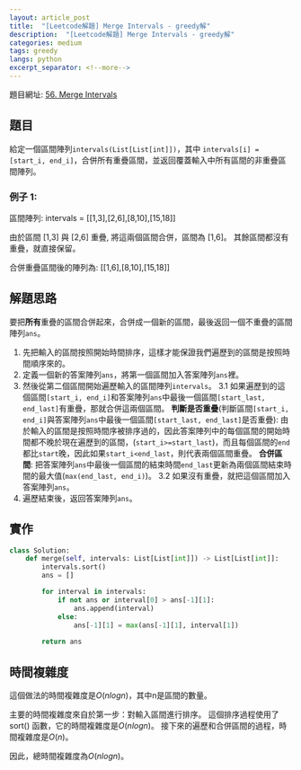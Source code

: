 ```yaml
---
layout: article_post
title:  "[Leetcode解題] Merge Intervals - greedy解"
description:  "[Leetcode解題] Merge Intervals - greedy解"
categories: medium
tags: greedy
langs: python
excerpt_separator: <!--more-->
---
```


<!--more-->

題目網址: [56. Merge Intervals](https://leetcode.com/problems/merge-intervals/)

## 題目
給定一個區間陣列`intervals(List[List[int]])`，其中 `intervals[i] = [start_i, end_i]`，合併所有重疊區間，並返回覆蓋輸入中所有區間的非重疊區間陣列。

### 例子 1:
區間陣列: intervals = [[1,3],[2,6],[8,10],[15,18]]

由於區間 [1,3] 與 [2,6] 重疊, 將這兩個區間合併，區間為 [1,6]。
其餘區間都沒有重疊，就直接保留。

合併重疊區間後的陣列為: [[1,6],[8,10],[15,18]]

## 解題思路
要把**所有**重疊的區間合併起來，合併成一個新的區間，最後返回一個不重疊的區間陣列`ans`。

1. 先把輸入的區間按照開始時間排序，這樣才能保證我們遍歷到的區間是按照時間順序來的。
2. 定義一個新的答案陣列`ans`，將第一個區間加入答案陣列`ans`裡。
3. 然後從第二個區間開始遍歷輸入的區間陣列`intervals`。
    3.1 如果遍歷到的這個區間`[start_i, end_i]`和答案陣列`ans`中最後一個區間`[start_last, end_last]`有重疊，那就合併這兩個區間。
**判斷是否重疊**(判斷區間`[start_i, end_i]`與答案陣列`ans`中最後一個區間`[start_last, end_last]`是否重疊): 由於輸入的區間是按照時間序被排序過的，因此答案陣列中的每個區間的開始時間都不晚於現在遍歷到的區間，(`start_i>=start_last`)，而且每個區間的`end`都比`start`晚，因此如果`start_i<end_last`，則代表兩個區間重疊。
**合併區間**: 把答案陣列`ans`中最後一個區間的結束時間`end_last`更新為兩個區間結束時間的最大值(`max(end_last, end_i)`)。
    3.2 如果沒有重疊，就把這個區間加入答案陣列`ans`。
4. 遍歷結束後，返回答案陣列`ans`。

## 實作
```python
class Solution:
    def merge(self, intervals: List[List[int]]) -> List[List[int]]:
        intervals.sort()
        ans = []

        for interval in intervals:
            if not ans or interval[0] > ans[-1][1]:
                ans.append(interval)
            else:
                ans[-1][1] = max(ans[-1][1], interval[1])
                
        return ans
```
## 時間複雜度

這個做法的時間複雜度是$O(nlogn)$，其中n是區間的數量。

主要的時間複雜度來自於第一步：對輸入區間進行排序。 這個排序過程使用了 sort() 函數，它的時間複雜度是$O(nlogn)$。
接下來的遍歷和合併區間的過程，時間複雜度是$O(n)$。

因此，總時間複雜度為$O(nlogn)$。
